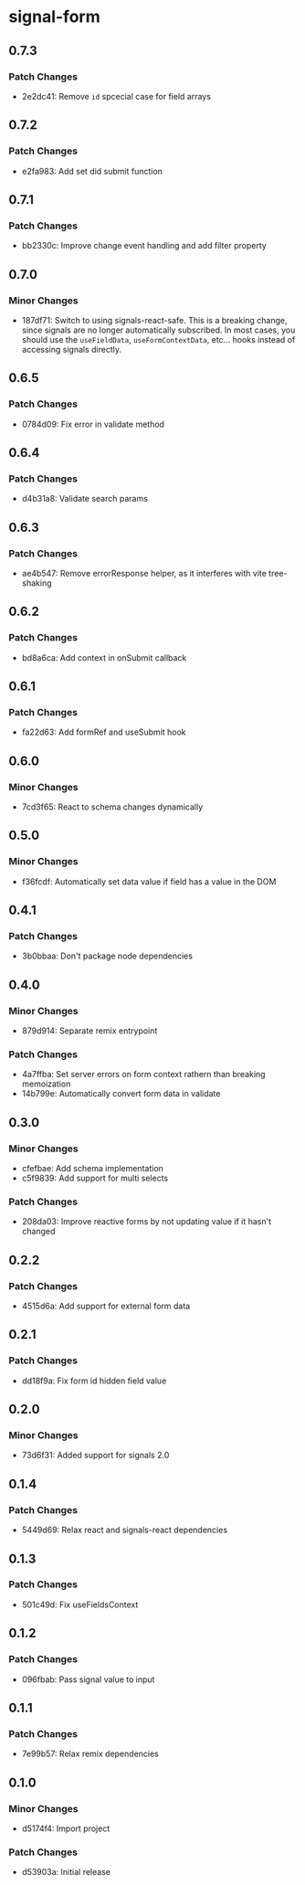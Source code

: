 # signal-form

## 0.7.3

### Patch Changes

- 2e2dc41: Remove `id` spcecial case for field arrays

## 0.7.2

### Patch Changes

- e2fa983: Add set did submit function

## 0.7.1

### Patch Changes

- bb2330c: Improve change event handling and add filter property

## 0.7.0

### Minor Changes

- 187df71: Switch to using signals-react-safe. This is a breaking change, since signals are no longer automatically subscribed. In most cases, you should use the `useFieldData`, `useFormContextData`, etc... hooks instead of accessing signals directly.

## 0.6.5

### Patch Changes

- 0784d09: Fix error in validate method

## 0.6.4

### Patch Changes

- d4b31a8: Validate search params

## 0.6.3

### Patch Changes

- ae4b547: Remove errorResponse helper, as it interferes with vite tree-shaking

## 0.6.2

### Patch Changes

- bd8a6ca: Add context in onSubmit callback

## 0.6.1

### Patch Changes

- fa22d63: Add formRef and useSubmit hook

## 0.6.0

### Minor Changes

- 7cd3f65: React to schema changes dynamically

## 0.5.0

### Minor Changes

- f36fcdf: Automatically set data value if field has a value in the DOM

## 0.4.1

### Patch Changes

- 3b0bbaa: Don't package node dependencies

## 0.4.0

### Minor Changes

- 879d914: Separate remix entrypoint

### Patch Changes

- 4a7ffba: Set server errors on form context rathern than breaking memoization
- 14b799e: Automatically convert form data in validate

## 0.3.0

### Minor Changes

- cfefbae: Add schema implementation
- c5f9839: Add support for multi selects

### Patch Changes

- 208da03: Improve reactive forms by not updating value if it hasn't changed

## 0.2.2

### Patch Changes

- 4515d6a: Add support for external form data

## 0.2.1

### Patch Changes

- dd18f9a: Fix form id hidden field value

## 0.2.0

### Minor Changes

- 73d6f31: Added support for signals 2.0

## 0.1.4

### Patch Changes

- 5449d69: Relax react and signals-react dependencies

## 0.1.3

### Patch Changes

- 501c49d: Fix useFieldsContext

## 0.1.2

### Patch Changes

- 096fbab: Pass signal value to input

## 0.1.1

### Patch Changes

- 7e99b57: Relax remix dependencies

## 0.1.0

### Minor Changes

- d5174f4: Import project

### Patch Changes

- d53903a: Initial release
